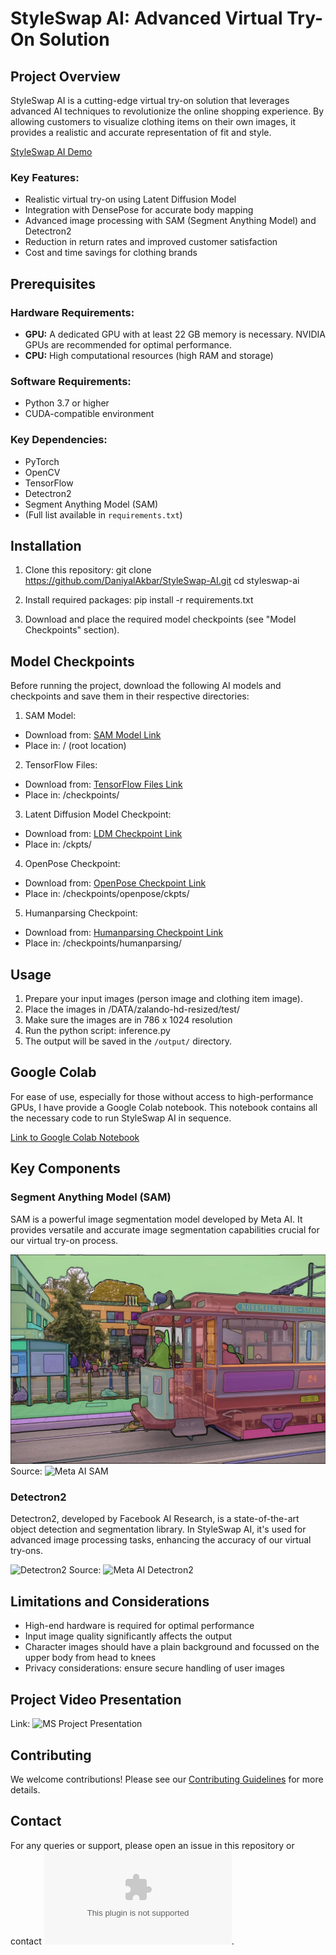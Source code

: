 # StyleSwap AI: Advanced Virtual Try-On Solution

## Project Overview

StyleSwap AI is a cutting-edge virtual try-on solution that leverages advanced AI techniques to revolutionize the online shopping experience. By allowing customers to visualize clothing items on their own images, it provides a realistic and accurate representation of fit and style.

[StyleSwap AI Demo](https://khiibaedu-my.sharepoint.com/:v:/g/personal/d_akbar_25363_khi_iba_edu_pk/ER5PyBJkT2tMoM8LEzpRuhkB6RdATEMvDolDa-oPBR1k8g?nav=eyJyZWZlcnJhbEluZm8iOnsicmVmZXJyYWxBcHAiOiJPbmVEcml2ZUZvckJ1c2luZXNzIiwicmVmZXJyYWxBcHBQbGF0Zm9ybSI6IldlYiIsInJlZmVycmFsTW9kZSI6InZpZXciLCJyZWZlcnJhbFZpZXciOiJNeUZpbGVzTGlua0NvcHkifX0&e=gUc5rU)

### Key Features:

-   Realistic virtual try-on using Latent Diffusion Model
-   Integration with DensePose for accurate body mapping
-   Advanced image processing with SAM (Segment Anything Model) and Detectron2
-   Reduction in return rates and improved customer satisfaction
-   Cost and time savings for clothing brands

## Prerequisites

### Hardware Requirements:

-   **GPU:** A dedicated GPU with at least 22 GB memory is necessary. NVIDIA GPUs are recommended for optimal performance.
-   **CPU:** High computational resources (high RAM and storage)

### Software Requirements:

-   Python 3.7 or higher
-   CUDA-compatible environment

### Key Dependencies:

-   PyTorch
-   OpenCV
-   TensorFlow
-   Detectron2
-   Segment Anything Model (SAM)
-   (Full list available in `requirements.txt`)

## Installation

1. Clone this repository:
   git clone https://github.com/DaniyalAkbar/StyleSwap-AI.git
   cd styleswap-ai

2. Install required packages:
   pip install -r requirements.txt

3. Download and place the required model checkpoints (see "Model Checkpoints" section).

## Model Checkpoints

Before running the project, download the following AI models and checkpoints and save them in their respective directories:

1. SAM Model:

-   Download from: [SAM Model Link](https://dl.fbaipublicfiles.com/segment_anything/sam_vit_h_4b8939.pth)
-   Place in: / (root location)

2. TensorFlow Files:

-   Download from: [TensorFlow Files Link](https://khiibaedu-my.sharepoint.com/:f:/g/personal/d_akbar_25363_khi_iba_edu_pk/EurmNOR4RgtLjfgnh4T19acB95XvXK1G-2yjPEk6LdtDdA?e=mJS0MT)
-   Place in: /checkpoints/

3. Latent Diffusion Model Checkpoint:

-   Download from: [LDM Checkpoint Link](https://khiibaedu-my.sharepoint.com/:f:/g/personal/d_akbar_25363_khi_iba_edu_pk/Eo8T6B9K3sNGom4g0Cf4n_MBDGldaa7t2nvl3379xs2KAA?e=WwDvaZ)
-   Place in: /ckpts/

4. OpenPose Checkpoint:

-   Download from: [OpenPose Checkpoint Link](https://khiibaedu-my.sharepoint.com/:f:/g/personal/d_akbar_25363_khi_iba_edu_pk/Et43i-FxIyFIh1sBKOqX1oQB0QiErVZIyWnn9iGznkyGTA?e=JliKI9)
-   Place in: /checkpoints/openpose/ckpts/

5. Humanparsing Checkpoint:

-   Download from: [Humanparsing Checkpoint Link](https://khiibaedu-my.sharepoint.com/:f:/g/personal/d_akbar_25363_khi_iba_edu_pk/EoiOPZi1QqxFsp-7qwGKR84BSCCK9WfE6h0eq0HKD3eUqw?e=g9QyNy)
-   Place in: /checkpoints/humanparsing/

## Usage

1. Prepare your input images (person image and clothing item image).
2. Place the images in /DATA/zalando-hd-resized/test/
3. Make sure the images are in 786 x 1024 resolution
4. Run the python script: inference.py
5. The output will be saved in the `/output/` directory.

## Google Colab

For ease of use, especially for those without access to high-performance GPUs, I have provide a Google Colab notebook. This notebook contains all the necessary code to run StyleSwap AI in sequence.

[Link to Google Colab Notebook](https://github.com/DaniyalAkbar/StyleSwap-AI/blob/main/SwapStyleAI%20COLAB.ipynb)

## Key Components

### Segment Anything Model (SAM)

SAM is a powerful image segmentation model developed by Meta AI. It provides versatile and accurate image segmentation capabilities crucial for our virtual try-on process.

![SAM Model](sam.jpg)
Source: ![Meta AI SAM](https://github.com/facebookresearch/segment-anything)

### Detectron2

Detectron2, developed by Facebook AI Research, is a state-of-the-art object detection and segmentation library. In StyleSwap AI, it's used for advanced image processing tasks, enhancing the accuracy of our virtual try-ons.

![Detectron2](detectron2.png)
Source: ![Meta AI Detectron2](https://github.com/facebookresearch/detectron2)

## Limitations and Considerations

-   High-end hardware is required for optimal performance
-   Input image quality significantly affects the output
-   Character images should have a plain background and focussed on the upper body from head to knees
-   Privacy considerations: ensure secure handling of user images

## Project Video Presentation

Link: ![MS Project Presentation](https://khiibaedu-my.sharepoint.com/:v:/g/personal/d_akbar_25363_khi_iba_edu_pk/ER5PyBJkT2tMoM8LEzpRuhkB6RdATEMvDolDa-oPBR1k8g?nav=eyJyZWZlcnJhbEluZm8iOnsicmVmZXJyYWxBcHAiOiJPbmVEcml2ZUZvckJ1c2luZXNzIiwicmVmZXJyYWxBcHBQbGF0Zm9ybSI6IldlYiIsInJlZmVycmFsTW9kZSI6InZpZXciLCJyZWZlcnJhbFZpZXciOiJNeUZpbGVzTGlua0NvcHkifX0&e=gUc5rU)

## Contributing

We welcome contributions! Please see our [Contributing Guidelines](CONTRIBUTING.md) for more details.

## Contact

For any queries or support, please open an issue in this repository or contact ![Email](mailto:daniyalakbar1217@gmail.com).
